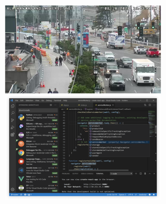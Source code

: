 ![AJJAIDAVE-StoryAuthorEngine-](https://github.com/FreeSoftwareLibrary/public/blob/master/Alaskan_University_NS.jpg)
![AJJAIDAVE-StoryAuthorEngine-](https://github.com/FreeSoftwareLibrary/public/blob/master/home-screenshot-win.png)
